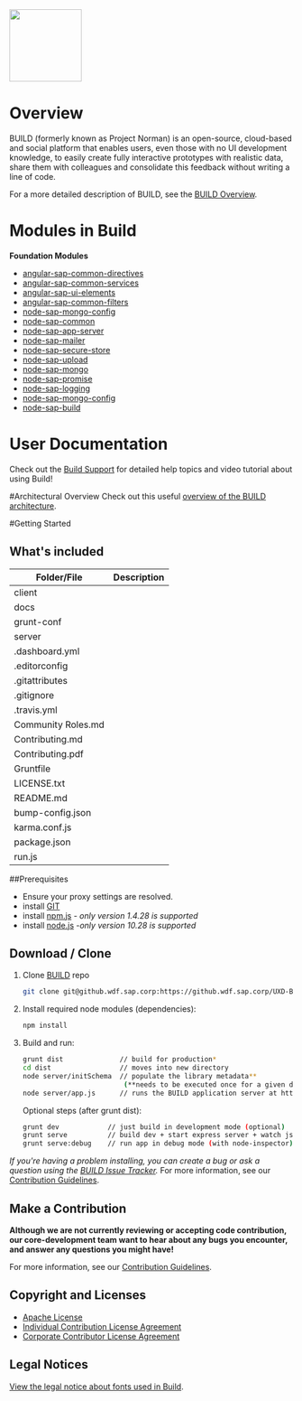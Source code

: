 <img src = "https://github.wdf.sap.corp/Norman/Norman/blob/master/docs/images/BUILD_Logo_Light.png?raw=true" height="128"> 

# Overview 
BUILD (formerly known as Project Norman) is an open-source, cloud-based and social platform that enables users, even those with no UI development knowledge, to easily create fully interactive prototypes with realistic data, share them with colleagues and consolidate this feedback without writing a line of code. 

For a more detailed description of BUILD, see the [BUILD Overview](https://github.wdf.sap.corp/UXD-BUILD-OPENSOURCE/BUILD/wiki/Build-Overview).

# Modules in Build
**Foundation Modules**
+ [angular-sap-common-directives](https://github.wdf.sap.corp/UXD-BUILD-OPENSOURCE/angular-sap-common-directives)
+ [angular-sap-common-services](https://github.wdf.sap.corp/UXD-BUILD-OPENSOURCE/angular-sap-common-services)
+ [angular-sap-ui-elements](https://github.wdf.sap.corp/UXD-BUILD-OPENSOURCE/angular-sap-ui-elements)
+ [angular-sap-common-filters](https://github.wdf.sap.corp/Norman/Norman)
+ [node-sap-mongo-config](https://github.wdf.sap.corp/UXD-BUILD-OPENSOURCE/node-sap-mongo-config)
+ [node-sap-common](https://github.wdf.sap.corp/UXD-BUILD-OPENSOURCE/node-sap-common)
+ [node-sap-app-server](https://github.wdf.sap.corp/UXD-BUILD-OPENSOURCE/node-sap-app-server)
+ [node-sap-mailer](https://github.wdf.sap.corp/UXD-BUILD-OPENSOURCE/node-sap-mailer)
+ [node-sap-secure-store](https://github.wdf.sap.corp/UXD-BUILD-OPENSOURCE/node-sap-secure-store)
+ [node-sap-upload](https://github.wdf.sap.corp/UXD-BUILD-OPENSOURCE/node-sap-upload)
+ [node-sap-mongo](https://github.wdf.sap.corp/UXD-BUILD-OPENSOURCE/node-sap-mongo)
+ [node-sap-promise](https://github.wdf.sap.corp/UXD-BUILD-OPENSOURCE/node-sap-promise)
+ [node-sap-logging](https://github.wdf.sap.corp/UXD-BUILD-OPENSOURCE/node-sap-logging)
+ [node-sap-mongo-config](https://github.wdf.sap.corp/UXD-BUILD-OPENSOURCE/node-sap-mongo-config)
+ [node-sap-build](https://github.wdf.sap.corp/UXD-BUILD-OPENSOURCE/node-sap-build)


# User Documentation
Check out the [Build Support](http://sap.github.io/BUILD_User_Assistance) for detailed help topics and video tutorial about using Build!

#Architectural Overview
Check out this useful [overview of the BUILD architecture](https://github.wdf.sap.corp/Norman/Norman/blob/master/docs/Architecture/BUILD%20architecture%20presentation%20V2.pptx).

#Getting Started

## What's included
|Folder/File  | Description |
| ------------- | ------------- | 
|client  |  |
| docs |  | 
| grunt-conf |  |
| server |  |
| .dashboard.yml |  |
| .editorconfig |  | 
| .gitattributes |  |
| .gitignore |  |
| .travis.yml |  | 
| Community Roles.md |  |
| Contributing.md |  |
| Contributing.pdf |  | 
| Gruntfile |  |
| LICENSE.txt |  |
| README.md |  | 
| bump-config.json  |  |
| karma.conf.js  |  |
| package.json  |  | 
| run.js |  |


##Prerequisites
- Ensure your proxy settings are resolved. 
- install [GIT](https://git-scm.com/downloads)
- install [npm.js](https://docs.npmjs.com/cli/install) - _*only version 1.4.28 is supported*_
- install [node.js](https://docs.npmjs.com/cli/install) -_*only version 10.28 is supported*_

## Download / Clone

1. Clone [BUILD](https://github.wdf.sap.corp/UXD-BUILD-OPENSOURCE/BUILD) repo
    ```sh
    git clone git@github.wdf.sap.corp:https://github.wdf.sap.corp/UXD-BUILD-OPENSOURCE/BUILD.git
    ```

2. Install required node modules (dependencies):
    ```sh
    npm install
    ```

3. Build and run:

    ```sh
    grunt dist              // build for production*
    cd dist                 // moves into new directory
    node server/initSchema  // populate the library metadata** 
                             (**needs to be executed once for a given database in a single node instance)
    node server/app.js      // runs the BUILD application server at http://localhost:9000.
    ```
   Optional steps (after grunt dist):

   ```sh
   grunt dev            // just build in development mode (optional)
   grunt serve          // build dev + start express server + watch js & less for changes (optional)
   grunt serve:debug    // run app in debug mode (with node-inspector) (optional)
   ```
_If you're having a problem installing, you can create a bug or ask a question using the [BUILD Issue Tracker](https://github.wdf.sap.corp/Norman/Norman/issues)._ For more information, see our [Contribution Guidelines](https://github.wdf.sap.corp/Norman/Norman/wiki/Contribution-Guidelines).

## Make a Contribution
**Although we are not currently reviewing or accepting code contribution, our core-development team want to hear about any bugs you encounter, and answer any questions you might have!** 

For more information, see our [Contribution Guidelines](https://github.wdf.sap.corp/Norman/Norman/wiki/Contribution-Guidelines).

## Copyright and Licenses

+ [Apache License](https://github.wdf.sap.corp/Norman/Norman/wiki/License)
+ [Individual Contribution License Agreement](https://github.wdf.sap.corp/Norman/Norman/blob/master/docs/SAP%20License%20Agreements/SAP%2BIndividual%2BContributor%2BLicense%2BAgreement.pdf) 
+ [Corporate Contributor License Agreement](https://github.wdf.sap.corp/Norman/Norman/blob/master/docs/SAP%20License%20Agreements/SAP%2BCorporate%2BContributor%2BLicense%2BAgreement.pdf) 

## Legal Notices

[View the legal notice about fonts used in Build](https://github.wdf.sap.corp/Norman/Norman/wiki/Legal-Notice-About-Fonts).

